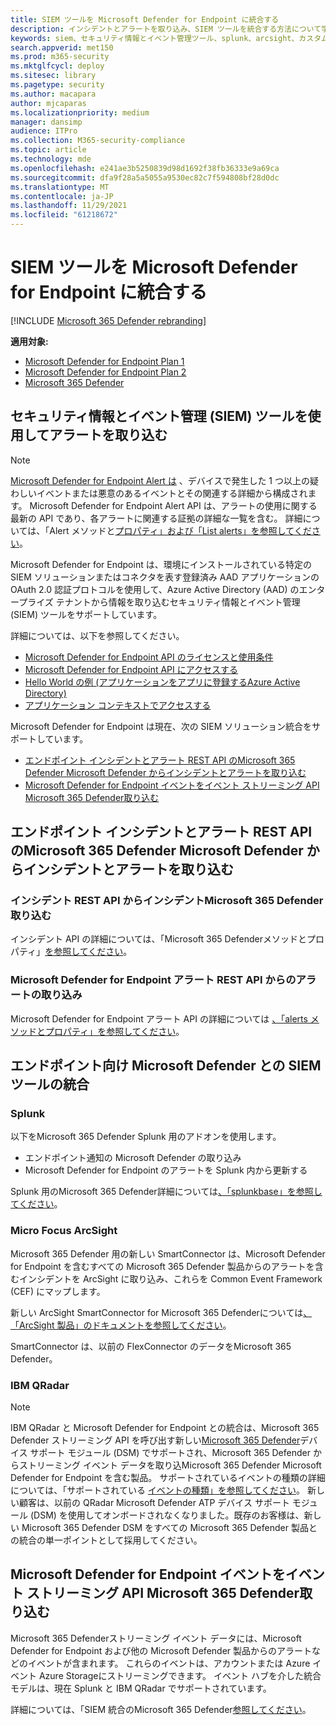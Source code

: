 ```yaml
---
title: SIEM ツールを Microsoft Defender for Endpoint に統合する
description: インシデントとアラートを取り込み、SIEM ツールを統合する方法について学習します。
keywords: siem、セキュリティ情報とイベント管理ツール、splunk、arcsight、カスタム インジケーター、rest API、アラート定義、侵害の指標を構成する
search.appverid: met150
ms.prod: m365-security
ms.mktglfcycl: deploy
ms.sitesec: library
ms.pagetype: security
ms.author: macapara
author: mjcaparas
ms.localizationpriority: medium
manager: dansimp
audience: ITPro
ms.collection: M365-security-compliance
ms.topic: article
ms.technology: mde
ms.openlocfilehash: e241ae3b5250839d98d1692f38fb36333e9a69ca
ms.sourcegitcommit: dfa9f28a5a5055a9530ec82c7f594808bf28d0dc
ms.translationtype: MT
ms.contentlocale: ja-JP
ms.lasthandoff: 11/29/2021
ms.locfileid: "61218672"
---
```

# <a name="integrate-your-siem-tools-with-microsoft-defender-for-endpoint"></a>SIEM ツールを Microsoft Defender for Endpoint に統合する

[!INCLUDE [Microsoft 365 Defender rebranding](../../includes/microsoft-defender.md)]

**適用対象:**
- [Microsoft Defender for Endpoint Plan 1](https://go.microsoft.com/fwlink/p/?linkid=2154037)
- [Microsoft Defender for Endpoint Plan 2](https://go.microsoft.com/fwlink/p/?linkid=2154037)
- [Microsoft 365 Defender](https://go.microsoft.com/fwlink/?linkid=2118804)


## <a name="ingest-alerts-using-security-information-and-events-management-siem-tools"></a>セキュリティ情報とイベント管理 (SIEM) ツールを使用してアラートを取り込む

> [!NOTE]
>
> [Microsoft Defender for Endpoint Alert は](alerts.md) 、デバイスで発生した 1 つ以上の疑わしいイベントまたは悪意のあるイベントとその関連する詳細から構成されます。 Microsoft Defender for Endpoint Alert API は、アラートの使用に関する最新の API であり、各アラートに関連する証拠の詳細な一覧を含む。 詳細については、「Alert メソッドと[プロパティ」および「List alerts」](alerts.md)[を参照してください](get-alerts.md)。

Microsoft Defender for Endpoint は、環境にインストールされている特定の SIEM ソリューションまたはコネクタを表す登録済み AAD アプリケーションの OAuth 2.0 認証プロトコルを使用して、Azure Active Directory (AAD) のエンタープライズ テナントから情報を取り込むセキュリティ情報とイベント管理 (SIEM) ツールをサポートしています。 

詳細については、以下を参照してください。

- [Microsoft Defender for Endpoint API のライセンスと使用条件](api-terms-of-use.md) 
- [Microsoft Defender for Endpoint API にアクセスする](apis-intro.md)
- [Hello World の例 (アプリケーションをアプリに登録するAzure Active Directory)](api-hello-world.md)
- [アプリケーション コンテキストでアクセスする](exposed-apis-create-app-webapp.md)


Microsoft Defender for Endpoint は現在、次の SIEM ソリューション統合をサポートしています。 

- [エンドポイント インシデントとアラート REST API のMicrosoft 365 Defender Microsoft Defender からインシデントとアラートを取り込む](#ingesting-incidents-and-alerts-from-the-microsoft-365-defender-and-microsoft-defender-for-endpoint-incidents-and-alerts-rest-apis)
- [Microsoft Defender for Endpoint イベントをイベント ストリーミング API Microsoft 365 Defender取り込む](#ingesting-microsoft-defender-for-endpoint-events-from-the-microsoft-365-defender-event-streaming-api)

## <a name="ingesting-incidents-and-alerts-from-the-microsoft-365-defender-and-microsoft-defender-for-endpoint-incidents-and-alerts-rest-apis"></a>エンドポイント インシデントとアラート REST API のMicrosoft 365 Defender Microsoft Defender からインシデントとアラートを取り込む

### <a name="ingesting-incidents-from-the-microsoft-365-defender-incidents-rest-api"></a>インシデント REST API からインシデントMicrosoft 365 Defender取り込む

インシデント API の詳細については、「Microsoft 365 Defenderメソッドとプロパティ」[を参照してください](../defender/api-incident.md)。

### <a name="ingesting-alerts-from-the-microsoft-defender-for-endpoint-alerts-rest-api"></a>Microsoft Defender for Endpoint アラート REST API からのアラートの取り込み

Microsoft Defender for Endpoint アラート API の詳細については [、「alerts メソッドとプロパティ」を参照してください](alerts.md)。

## <a name="siem-tool-integration-with-microsoft-defender-for-endpoint"></a>エンドポイント向け Microsoft Defender との SIEM ツールの統合

### <a name="splunk"></a>Splunk

以下をMicrosoft 365 Defender Splunk 用のアドオンを使用します。 

- エンドポイント通知の Microsoft Defender の取り込み 
- Microsoft Defender for Endpoint のアラートを Splunk 内から更新する 

Splunk 用のMicrosoft 365 Defender詳細については[、「splunkbase」を参照してください](https://splunkbase.splunk.com/app/4959/)。

### <a name="micro-focus-arcsight"></a>Micro Focus ArcSight

Microsoft 365 Defender 用の新しい SmartConnector は、Microsoft Defender for Endpoint を含むすべての Microsoft 365 Defender 製品からのアラートを含むインシデントを ArcSight に取り込み、これらを Common Event Framework (CEF) にマップします。 

新しい ArcSight SmartConnector for Microsoft 365 Defenderについては[、「ArcSight 製品」のドキュメントを参照してください](https://community.microfocus.com/cyberres/productdocs/w/connector-documentation/39246/smartconnector-for-microsoft-365-defender)。

SmartConnector は、以前の FlexConnector のデータをMicrosoft 365 Defender。
  
### <a name="ibm-qradar"></a>IBM QRadar

>[!NOTE]
>
>IBM QRadar と Microsoft Defender for Endpoint との統合は、Microsoft 365 Defender ストリーミング API を呼び出す新しい[Microsoft 365 Defender](../defender/streaming-api.md)デバイス サポート モジュール (DSM) でサポートされ、Microsoft 365 Defender からストリーミング イベント データを取り込Microsoft 365 Defender Microsoft Defender for Endpoint を含む製品。 サポートされているイベントの種類の詳細については、「サポートされている [イベントの種類」を参照してください](../defender/supported-event-types.md)。
新しい顧客は、以前の QRadar Microsoft Defender ATP デバイス サポート モジュール (DSM) を使用してオンボードされなくなりました。既存のお客様は、新しい Microsoft 365 Defender DSM をすべての Microsoft 365 Defender 製品との統合の単一ポイントとして採用してください。

## <a name="ingesting-microsoft-defender-for-endpoint-events-from-the-microsoft-365-defender-event-streaming-api"></a>Microsoft Defender for Endpoint イベントをイベント ストリーミング API Microsoft 365 Defender取り込む

Microsoft 365 Defenderストリーミング イベント データには、Microsoft Defender for Endpoint および他の Microsoft Defender 製品からのアラートなどのイベントが含まれます。 これらのイベントは、アカウントまたは Azure イベント Azure Storageにストリーミングできます。 イベント ハブを介した統合モデルは、現在 Splunk と IBM QRadar でサポートされています。

詳細については、「SIEM 統合のMicrosoft 365 Defender[参照してください](../defender/configure-siem-defender.md)。
